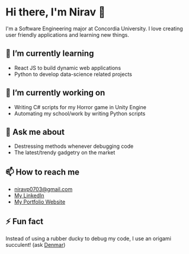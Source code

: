 # Hi there, I'm Nirav 👋

I'm a Software Engineering major at Concordia University. I love creating user friendly applications and learning new things.

## 🌱 I’m currently learning

- React JS to build dynamic web applications
- Python to develop data-science related projects

## 🔭 I’m currently working on

- Writing C# scripts for my Horror game in Unity Engine
- Automating my school/work by writing Python scripts

## 💬 Ask me about

- Destressing methods whenever debugging code
- The latest/trendy gadgetry on the market

## 📫 How to reach me

- [niravp0703@gmail.com](mailto:niravp0703@gmail.com)
- [My LinkedIn](www.linkedin.com/in/niravp0703)
- [My Portfolio Website](https://nirav-patel.vercel.app/)

## ⚡ Fun fact

Instead of using a rubber ducky to debug my code, I use an origami succulent! (ask [Denmar](https://github.com/getll))
